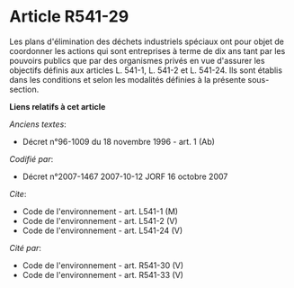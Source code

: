 # Article R541-29

Les plans d'élimination des déchets industriels spéciaux ont pour objet de coordonner les actions qui sont entreprises à
terme de dix ans tant par les pouvoirs publics que par des organismes privés en vue d'assurer les objectifs définis aux
articles L. 541-1, L. 541-2 et L. 541-24. Ils sont établis dans les conditions et selon les modalités définies à la présente
sous-section.

**Liens relatifs à cet article**

_Anciens textes_:

  - Décret n°96-1009 du 18 novembre 1996 - art. 1 (Ab)

_Codifié par_:

  - Décret n°2007-1467 2007-10-12 JORF 16 octobre 2007

_Cite_:

  - Code de l'environnement - art. L541-1 (M)
  - Code de l'environnement - art. L541-2 (V)
  - Code de l'environnement - art. L541-24 (V)

_Cité par_:

  - Code de l'environnement - art. R541-30 (V)
  - Code de l'environnement - art. R541-33 (V)
